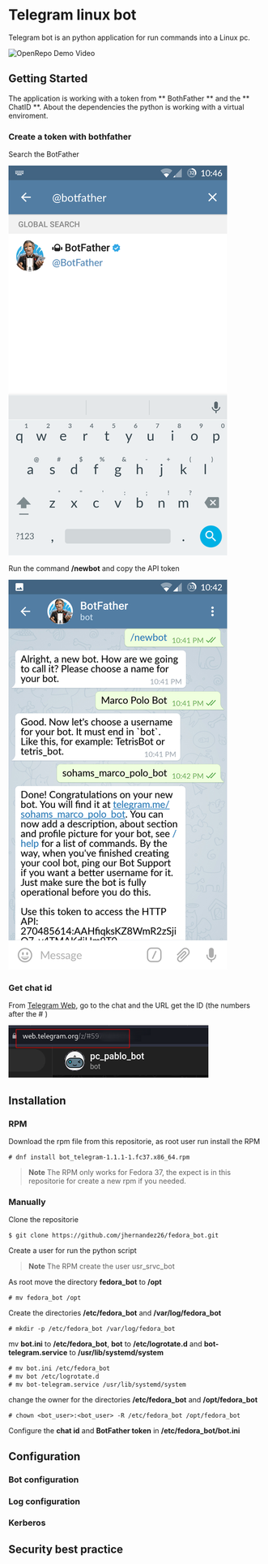 # Telegram linux bot
Telegram bot is an python application for run commands into a Linux pc.


![OpenRepo Demo Video](https://github.com/jhernandez26/fedora_bot/blob/developer/documentacion/img/demo.gif?raw=true)

## Getting Started
The application is working with a token from ** BothFather ** and the ** ChatID **. About the dependencies the python is working with a virtual enviroment.

### Create a token with bothfather
Search the BotFather    


![BotFather search](https://github.com/jhernandez26/fedora_bot/blob/developer/documentacion/img/telegram_1.png)

Run the command **/newbot** and copy the API token

![BotFather search](https://github.com/jhernandez26/fedora_bot/blob/developer/documentacion/img/telegram_3.png)

### Get chat id
From [Telegram Web](https://web.telegram.org/z/), go to the chat and the URL get the ID (the numbers after the # )

![Chat ID](https://github.com/jhernandez26/fedora_bot/blob/developer/documentacion/img/chat_id.png)



## Installation
### RPM
Download the rpm file from this repositorie, as root user run install the RPM

    # dnf install bot_telegram-1.1.1-1.fc37.x86_64.rpm

>**Note**
>The RPM only works for Fedora 37, the expect is in this repositorie for create a new rpm if you needed.

### Manually

Clone the repositorie 

    $ git clone https://github.com/jhernandez26/fedora_bot.git

Create a user for run the python script
>**Note**
>The RPM create the user usr_srvc_bot

As root move the directory **fedora_bot** to **/opt** 

    # mv fedora_bot /opt

Create the directories **/etc/fedora_bot** and **/var/log/fedora_bot**

    # mkdir -p /etc/fedora_bot /var/log/fedora_bot
mv **bot.ini** to **/etc/fedora_bot**, **bot** to **/etc/logrotate.d** and **bot-telegram.service** to  **/usr/lib/systemd/system**

    # mv bot.ini /etc/fedora_bot
    # mv bot /etc/logrotate.d
    # mv bot-telegram.service /usr/lib/systemd/system

change the owner for the directories **/etc/fedora_bot** and **/opt/fedora_bot**

    # chown <bot_user>:<bot_user> -R /etc/fedora_bot /opt/fedora_bot

Configure the **chat id** and **BotFather token** in **/etc/fedora_bot/bot.ini**
## Configuration

### Bot configuration ###
### Log configuration ###
### Kerberos ###

## Security best practice
